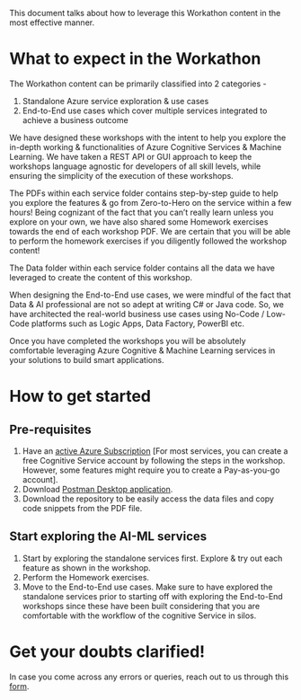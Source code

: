This document talks about how to leverage this Workathon content in the most effective manner. 

# What to expect in the Workathon

The Workathon content can be primarily classified into 2 categories -

1.	Standalone Azure service exploration & use cases
2.	End-to-End use cases which cover multiple services integrated to achieve a business outcome

We have designed these workshops with the intent to help you explore the in-depth working & functionalities of Azure Cognitive Services & Machine Learning. We have taken a REST API or GUI approach to keep the workshops language agnostic for developers of all skill levels, while ensuring the simplicity of the execution of these workshops.

The PDFs within each service folder contains step-by-step guide to help you explore the features & go from Zero-to-Hero on the service within a few hours! Being cognizant of the fact that you can’t really learn unless you explore on your own, we have also shared some Homework exercises towards the end of each workshop PDF. We are certain that you will be able to perform the homework exercises if you diligently followed the workshop content!

The Data folder within each service folder contains all the data we have leveraged to create the content of this workshop.

When designing the End-to-End use cases, we were mindful of the fact that Data & AI professional are not so adept at writing C# or Java code. So, we have architected the real-world business use cases using No-Code / Low-Code platforms such as Logic Apps, Data Factory, PowerBI etc.

Once you have completed the workshops you will be absolutely comfortable leveraging Azure Cognitive & Machine Learning services in your solutions to build smart applications.

# How to get started

## Pre-requisites
1.	Have an [active Azure Subscription](https://azure.microsoft.com/en-in/free) [For most services, you can create a free Cognitive Service account by following the steps in the workshop. However, some features might require you to create a Pay-as-you-go account].
2.	Download [Postman Desktop application](https://www.postman.com/downloads).
3.	Download the repository to be easily access the data files and copy code snippets from the PDF file.

## Start exploring the AI-ML services
1.	Start by exploring the standalone services first. Explore & try out each feature as shown in the workshop. 
2.	Perform the Homework exercises.
3.	Move to the End-to-End use cases. Make sure to have explored the standalone services prior to starting off with exploring the End-to-End workshops since these have been built considering that you are comfortable with the workflow of the cognitive Service in silos.

# Get your doubts clarified!

In case you come across any errors or queries, reach out to us through this [form](https://forms.office.com/Pages/ResponsePage.aspx?id=v4j5cvGGr0GRqy180BHbR2bJ5wYYkfBIq-lJri4HVRxUNERFR1o3S0ZCUlRaVTVCNVlBTTdDTVUyTS4u).
